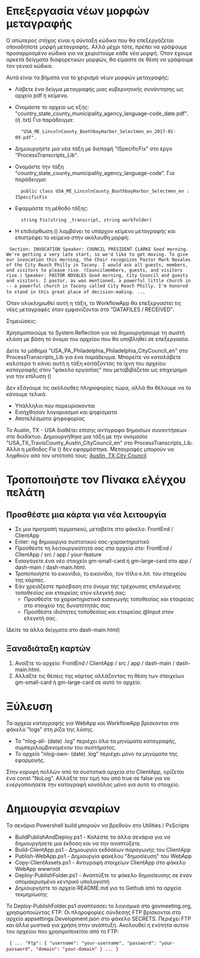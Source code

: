<!-- Do not edit this file. It was translated by Google. -->
<h1> Επεξεργασία νέων μορφών μεταγραφής </h1>
<p> Ο απώτερος στόχος είναι η σύνταξη κώδικα που θα επεξεργάζεται οποιαδήποτε μορφή μεταγραφής. Αλλά μέχρι τότε, πρέπει να γράψουμε προσαρμοσμένο κώδικα για να χειριστούμε κάθε νέα μορφή. Όταν έχουμε αρκετά δείγματα διαφορετικών μορφών, θα είμαστε σε θέση να γράψουμε τον γενικό κώδικα. </p>

<p> Αυτά είναι τα βήματα για το χειρισμό νέων μορφών μεταγραφής: </p>

<ul>
<li>
<p> Λάβετε ένα δείγμα μεταγραφής μιας κυβερνητικής συνάντησης ως αρχείο pdf ή κείμενο. </p>
</li>
<li>
<p> Ονομάστε το αρχείο ως εξής: "country_state_county_municipality_agency_language-code_date.pdf". (ή .txt) Για παράδειγμα: </p>
<pre> <code> "USA_ME_LincolnCounty_BoothbayHarbor_Selectmen_en_2017-01-09.pdf".</code> </pre></li>
<li>
<p> Δημιουργήστε μια νέα τάξη με διεπαφή "ISpecificFix" στο έργο "ProcessTranscripts_Lib". </p>
</li>
<li>
<p> Ονομάστε την τάξη "country_state_county_municipality_agency_language-code". Για παράδειγμα: </p>
<pre> <code> public class USA_ME_LincolnCounty_BoothbayHarbor_Selectmen_en : ISpecificFix</code> </pre></li>
<li>
<p> Εφαρμόστε τη μέθοδο τάξης: </p>
<pre> <code> string Fix(string _transcript, string workfolder)</code> </pre></li>
<li>
<p> Η επιδιόρθωση () λαμβάνει το υπάρχον κείμενο μεταγραφής και επιστρέφει το κείμενο στην ακόλουθη μορφή: </p>
</li>
</ul><pre> <code>Section: INVOCATION Speaker: COUNCIL PRESIDENT CLARKE Good morning. We&#39;re getting a very late start, so we&#39;d like to get moving. To give our invocation this morning, the Chair recognizes Pastor Mark Novales of the City Reach Philly in Tacony. I would ask all guests, members, and visitors to please rise. (Councilmembers, guests, and visitors rise.) Speaker: PASTOR NOVALES Good morning, City Council and guests and visitors. I pastor, as was mentioned, a powerful little church in -- a powerful church in Tacony called City Reach Philly. I&#39;m honored to stand in this great place of decision-making. ...</code> </pre>
<p> Όταν ολοκληρωθεί αυτή η τάξη, το WorkflowApp θα επεξεργαστεί τις νέες μεταγραφές όταν εμφανίζονται στο "DATAFILES / RECEIVED". </p>

<p> Σημειώσεις: </p>

<p> Χρησιμοποιούμε το System.Reflection για να δημιουργήσουμε τη σωστή κλάση με βάση το όνομα του αρχείου που θα υποβληθεί σε επεξεργασία. </p>

<p> Δείτε το μάθημα "USA_PA_Philadelphia_Philadelphia_CityCouncil_en" στο ProcessTranscripts_Lib για ένα παράδειγμα. Μπορείτε να καταλάβετε καλύτερα τι κάνει αυτή η τάξη κοιτάζοντας τα ίχνη του αρχείου καταγραφής στον "φάκελο εργασίας" που μεταβιβάζεται ως επιχείρημα για την επίλυση () </p>

<p> Δεν εξάγουμε τις ακόλουθες πληροφορίες τώρα, αλλά θα θέλουμε να το κάνουμε τελικά. </p>

<ul>
<li> Υπάλληλοι που παρευρίσκονται </li>
<li> Εισήχθησαν λογαριασμοί και ψηφίσματα </li>
<li> Αποτελέσματα ψηφοφορίας </li>
</ul>
<p> Το Austin, TX - USA διαθέτει επίσης αντίγραφα δημοσίων συναντήσεων στο διαδίκτυο. Δημιουργήθηκε μια τάξη με την ονομασία "USA_TX_TravisCounty_Austin_CityCouncil_en" στο ProcessTranscripts_Lib. Αλλά η μέθοδος Fix () δεν εφαρμόστηκε. Μεταγραφές μπορούν να ληφθούν από τον ιστότοπό τους: <a href="https://www.austintexas.gov/department/city-council/council/council_meeting_info_center.htm">Austin, TX City Council</a> </p>
<h1> Τροποποιήστε τον Πίνακα ελέγχου πελάτη </h1><h2> Προσθέστε μια κάρτα για νέα λειτουργία </h2>
<ul>
<li> Σε μια προτροπή τερματικού, μεταβείτε στο φάκελο: FrontEnd / ClientApp </li>
<li> Enter: ng δημιουργία συστατικού σας-χαρακτηριστικό </li>
<li> Προσθέστε τη λειτουργικότητά σας στα αρχεία στο: FrontEnd / ClientApp / src / app / your-feature </li>
<li> Εισαγάγετε ένα νέο στοιχείο gm-small-card ή gm-large-card στο app / dash-main / dash-main.html. </li>
<li> Τροποποιήστε το εικονίδιο, το εικονίδιο, τον τίτλο κ.λπ. του στοιχείου της κάρτας. </li>
<li> Εάν χρειάζεστε πρόσβαση στο όνομα της τρέχουσας επιλεγμένης τοποθεσίας και εταιρείας στον ελεγκτή σας: 
<ul>
<li> Προσθέστε τα χαρακτηριστικά εισαγωγής τοποθεσίας και εταιρείας στο στοιχείο της δυνατότητάς σας </li>
<li> Προσθέστε ιδιότητες τοποθεσίας και εταιρείας @Input στον ελεγκτή σας. </li>
</ul></li>
</ul>
<p> (Δείτε τα άλλα δείγματα στο dash-main.html) </p>
<h2> Ξαναδιάταξη καρτών </h2><ol>
<li> Ανοίξτε το αρχείο: FrontEnd / ClientApp / src / app / dash-main / dash-main.html. </li>
<li> Αλλάξτε τις θέσεις της κάρτας αλλάζοντας τη θέση των στοιχείων gm-small-card ή gm-large-card σε αυτό το αρχείο. </li></ol><h1> Ξύλευση </h1>
<p> Τα αρχεία καταγραφής για WebApp και WorkflowApp βρίσκονται στο φάκελο "logs" στη ρίζα της λύσης. </p>

<ul>
<li> Το "nlog-all- (date) .log" περιέχει όλα τα μηνύματα καταγραφής, συμπεριλαμβανομένου του συστήματος. </li>
<li> Το αρχείο "nlog-own- (date) .log" περιέχει μόνο τα μηνύματα της εφαρμογής. </li>
</ul>
<p> Στην κορυφή πολλών από τα συστατικά αρχεία στο ClientApp, ορίζεται ένα const "NoLog". Αλλάξτε την τιμή του από true σε false για να ενεργοποιήσετε την καταγραφή κονσόλας μόνο για αυτό το στοιχείο. </p>
<h1> Δημιουργία σεναρίων </h1>
<p> Τα σενάρια Powershell build μπορούν να βρεθούν στο Utilities / PsScripts </p>

<ul>
<li> BuildPublishAndDeploy.ps1 - Καλέστε τα άλλα σενάρια για να δημιουργήσετε μια έκδοση και να την αναπτύξετε. </li>
<li> Build-ClientApp.ps1 - Δημιουργία εκδόσεων παραγωγής του ClientApp </li>
<li> Publish-WebApp.ps1 - Δημιουργία φακέλου "δημοσίευση" του WebApp </li>
<li> Copy-ClientAssets.ps1 - Αντιγραφή στοιχείων ClientApp στο φάκελο WebApp wwwroot </li>
<li> Deploy-PublishFolder.ps1 - Αναπτύξτε το φάκελο δημοσίευσης σε έναν απομακρυσμένο κεντρικό υπολογιστή </li>
<li> Δημιουργήστε το αρχείο README.md για το Gethub από τα αρχεία τεκμηρίωσης </li>
</ul>
<p> Το Deploy-PublishFolder.ps1 αναπτύσσει το λογισμικό στο govmeeting.org, χρησιμοποιώντας FTP. Οι πληροφορίες σύνδεσης FTP βρίσκονται στο αρχείο appsettings.Development.json στο φάκελο SECRETS. Περιέχει FTP και άλλα μυστικά για χρήση στην ανάπτυξη. Ακολουθεί η ενότητα αυτού του αρχείου που χρησιμοποιείται από το FTP: </p>
<pre> <code>{ ... "Ftp": { "username": "your-username", "password": "your-password", "domain": "your-domain" } ... }</code> </pre>